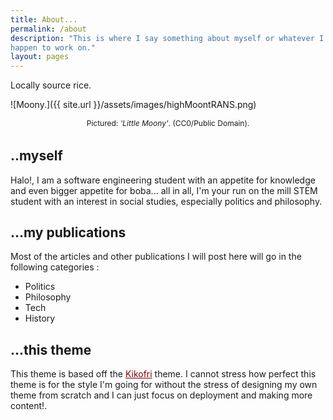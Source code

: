 ```yaml
---
title: About...
permalink: /about
description: "This is where I say something about myself or whatever I
happen to work on."
layout: pages
---
```


<style>
img {
    width: 350px;
    margin: 3rem auto 0 auto;
}
p.pic {
    margin: auto;
    margin-bottom: 2rem;
    text-align: center;
    font-size: 0.75rem;
}
</style>

Locally source rice.

![Moony.]({{ site.url }}/assets/images/highMoontRANS.png)
<p class="pic">Pictured: <em>'Little Moony'</em>.  (CC0/Public Domain).</p>


## ..myself #

Halo!, I am a software engineering student with an appetite for knowledge and even bigger appetite for boba... all in all, I'm your run on the mill STEM student with an interest in social studies, especially politics and philosophy.

## ...my publications #

Most of the articles and other publications I will post here will go in the following categories :

- Politics
- Philosophy
- Tech
- History

## ...this theme #

This theme is based off the <a href="https://github.com/kxxvii/Kikofri" style="color: #800000;"> Kikofri</a> theme. I cannot stress how perfect this theme is for the style I'm going for without the stress of designing my own theme from scratch and I can just focus on deployment and making more content!.
